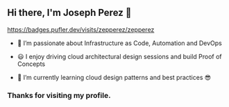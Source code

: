 ## Hi there, I'm Joseph Perez 👋

https://badges.pufler.dev/visits/zepperez/zepperez

- 🔭  I’m passionate about Infrastructure as Code, Automation and DevOps
  
- 😃  I enjoy driving cloud architectural design sessions and build Proof of Concepts
  
- 🌱  I’m currently learning cloud design patterns and best practices 😎




### Thanks for visiting my profile.
